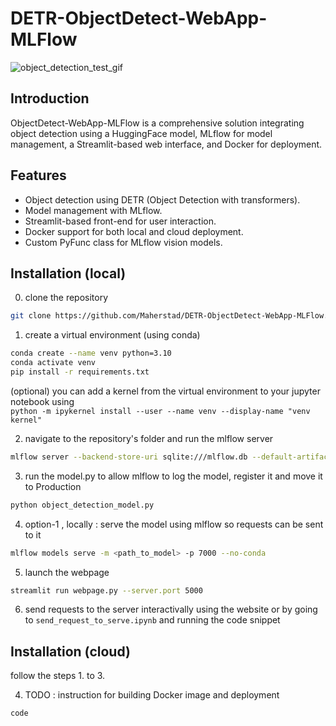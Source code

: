 # DETR-ObjectDetect-WebApp-MLFlow
![object_detection_test_gif]([https://media.giphy.com/media/vFKqnCdLPNOKc/giphy.gif)



## Introduction
ObjectDetect-WebApp-MLFlow is a comprehensive solution integrating object detection using a HuggingFace model, MLflow for model management, a Streamlit-based web interface, and Docker for deployment. 

## Features
- Object detection using DETR (Object Detection with transformers).
- Model management with MLflow.
- Streamlit-based front-end for user interaction.
- Docker support for both local and cloud deployment.
- Custom PyFunc class for MLflow vision models.


## Installation (local)
0. clone the repository  
```bash
git clone https://github.com/Maherstad/DETR-ObjectDetect-WebApp-MLFlow.git
```

1. create a virtual environment (using conda)  
```bash
conda create --name venv python=3.10 
conda activate venv
pip install -r requirements.txt
```
(optional) you can add a kernel from the virtual environment to your jupyter notebook using   
`python -m ipykernel install --user --name venv --display-name "venv kernel"`


2. navigate to the repository's folder and run the mlflow server
```bash
mlflow server --backend-store-uri sqlite:///mlflow.db --default-artifact-root ./mlruns --host 0.0.0.0 --port 6000
```

3. run the model.py to allow mlflow to log the model, register it and move it to Production
```bash
python object_detection_model.py
```

4. option-1 , locally : serve the model using mlflow so requests can be sent to it
```bash
mlflow models serve -m <path_to_model> -p 7000 --no-conda
```

5. launch the webpage
```bash
streamlit run webpage.py --server.port 5000
```

6. send requests to the server interactivally using the website or by going to `send_request_to_serve.ipynb` and running the code snippet

## Installation (cloud)

follow the steps 1. to 3. 

4. TODO : instruction for building Docker image and deployment
```bash
code
```
